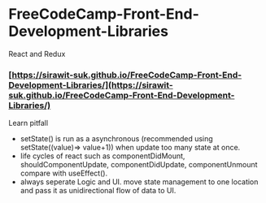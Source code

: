 # FreeCodeCamp-Front-End-Development-Libraries
React and Redux

### [https://sirawit-suk.github.io/FreeCodeCamp-Front-End-Development-Libraries/](https://sirawit-suk.github.io/FreeCodeCamp-Front-End-Development-Libraries/)

Learn pitfall
- setState() is run as a asynchronous (recommended using setState((value)=> value+1)) when update too many state at once.
- life cycles of react such as componentDidMount, shouldComponentUpdate, componentDidUpdate, componentUnmount compare with useEffect().
- always seperate Logic and UI. move state management to one location and pass it as unidirectional flow of data to UI.
